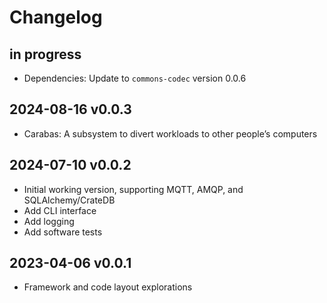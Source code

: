 # Changelog

## in progress
- Dependencies: Update to `commons-codec` version 0.0.6

## 2024-08-16 v0.0.3
- Carabas: A subsystem to divert workloads to other people’s computers

## 2024-07-10 v0.0.2
- Initial working version, supporting MQTT, AMQP, and SQLAlchemy/CrateDB
- Add CLI interface
- Add logging
- Add software tests

## 2023-04-06 v0.0.1
- Framework and code layout explorations
